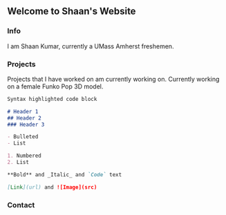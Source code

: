 ## Welcome to Shaan's Website

### Info

I am Shaan Kumar, currently a UMass Amherst freshemen. 

### Projects

Projects that I have worked on am currently working on. Currently working on a female Funko Pop 3D model.

```markdown
Syntax highlighted code block

# Header 1
## Header 2
### Header 3

- Bulleted
- List

1. Numbered
2. List

**Bold** and _Italic_ and `Code` text

[Link](url) and ![Image](src)
```

### Contact


